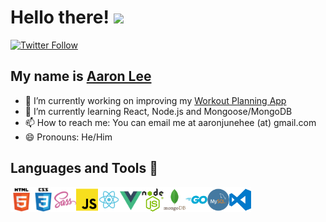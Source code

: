 # Hello there! <img src="https://media.giphy.com/media/CSpPYHESgafhyeo8YJ/giphy.gif" width="40px">

[![Twitter Follow](https://img.shields.io/twitter/follow/aaronjunehee?style=social)](https://twitter.com/aaronjunehee)


## My name is [Aaron Lee](https://aaronjunehee.com)

- 🔭 I’m currently working on improving my [Workout Planning App](https://github.com/aaronjunehee/workout-log)
- 🌱 I’m currently learning React, Node.js and Mongoose/MongoDB
- 📫 How to reach me: You can email me at aaronjunehee (at) gmail.com
- 😄 Pronouns: He/Him

## Languages and Tools 👋
<img width="35px" src="./icons/html5.png" align="left" alt="HTML5" title="HTML5">
<img width="35px" src="./icons/css3.png" align="left" alt="CSS3" title="CSS3">
<img width="35px" src="./icons/sass.png" align="left" alt="SCSS" title="SCSS">
<img width="35px" src="./icons/javascript.png" align="left" alt="JavaScript" title="JavaScript">
<img width="35px" src="./icons/react.png" align="left" alt="React.js" title="React.js">
<img width="35px" src="./icons/vue.png" align="left" alt="Vue.js" title="Vue.js">
<img width="35px" src="./icons/nodejs.png" align="left" alt="Node.js" title="">
<img width="35px" src="./icons/mongodb.png" align="left" alt="MongoDB" title="MongoDB">
<img width="35px" src="./icons/go.png" align="left" alt="Go" title="Go">
<img width="35px" src="./icons/mysql.png" align="left" alt="MySQL" title="MySQL">
<img width="35px" src="./icons/vscode.png" align="left" alt="Visual Studio Code" title="Visual Studio Code">
